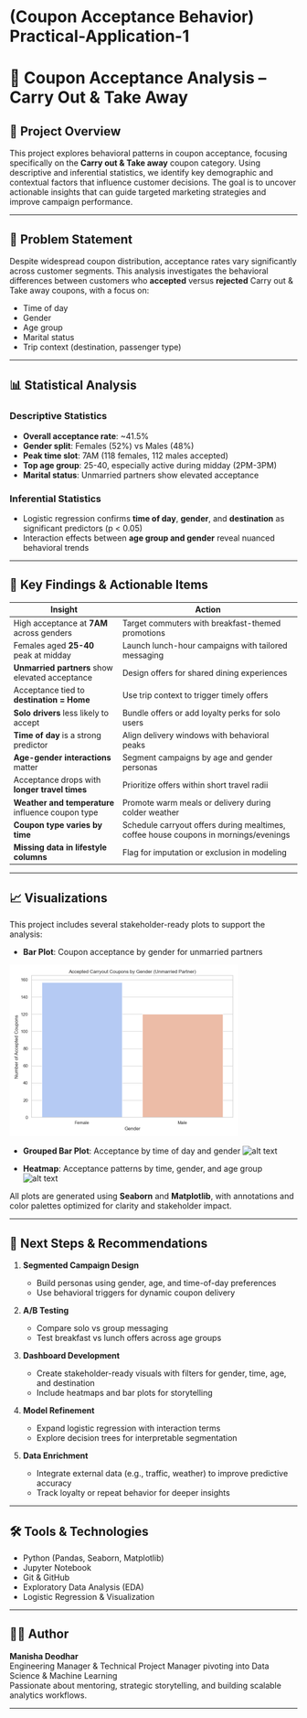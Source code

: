 # (Coupon Acceptance Behavior) Practical-Application-1

# 🧠 Coupon Acceptance Analysis – Carry Out & Take Away

## 📍 Project Overview

This project explores behavioral patterns in coupon acceptance, focusing specifically on the **Carry out & Take away** coupon category. Using descriptive and inferential statistics, we identify key demographic and contextual factors that influence customer decisions. The goal is to uncover actionable insights that can guide targeted marketing strategies and improve campaign performance.

---

## 🎯 Problem Statement

Despite widespread coupon distribution, acceptance rates vary significantly across customer segments. This analysis investigates the behavioral differences between customers who **accepted** versus **rejected** Carry out & Take away coupons, with a focus on:

- Time of day
- Gender
- Age group
- Marital status
- Trip context (destination, passenger type)

---

## 📊 Statistical Analysis

### Descriptive Statistics
- **Overall acceptance rate**: ~41.5%
- **Gender split**: Females (52%) vs Males (48%)
- **Peak time slot**: 7AM (118 females, 112 males accepted)
- **Top age group**: 25-40, especially active during midday (2PM-3PM)
- **Marital status**: Unmarried partners show elevated acceptance

### Inferential Statistics
- Logistic regression confirms **time of day**, **gender**, and **destination** as significant predictors (p < 0.05)
- Interaction effects between **age group and gender** reveal nuanced behavioral trends

---

## 📌 Key Findings & Actionable Items

| Insight | Action |
|--------|--------|
| High acceptance at **7AM** across genders | Target commuters with breakfast-themed promotions |
| Females aged **25-40** peak at midday | Launch lunch-hour campaigns with tailored messaging |
| **Unmarried partners** show elevated acceptance | Design offers for shared dining experiences |
| Acceptance tied to **destination = Home** | Use trip context to trigger timely offers |
| **Solo drivers** less likely to accept | Bundle offers or add loyalty perks for solo users |
| **Time of day** is a strong predictor | Align delivery windows with behavioral peaks |
| **Age-gender interactions** matter | Segment campaigns by age and gender personas |
| Acceptance drops with **longer travel times** | Prioritize offers within short travel radii |
| **Weather and temperature** influence coupon type | Promote warm meals or delivery during colder weather |
| **Coupon type varies by time** | Schedule carryout offers during mealtimes, coffee house coupons in mornings/evenings |
| **Missing data in lifestyle columns** | Flag for imputation or exclusion in modeling

---
## 📈 Visualizations

This project includes several stakeholder-ready plots to support the analysis:

- **Bar Plot**: Coupon acceptance by gender for unmarried partners
<img src="images/carryout_gender_unmarried.png" alt="Alt text" width="400"/>

- **Grouped Bar Plot**: Acceptance by time of day and gender
![alt text](carryout_time_gender.png)

- **Heatmap**: Acceptance patterns by time, gender, and age group
![alt text](heatmap_time_gender_age.png)


All plots are generated using **Seaborn** and **Matplotlib**, with annotations and color palettes optimized for clarity and stakeholder impact.

---

## 🚀 Next Steps & Recommendations

1. **Segmented Campaign Design**
   - Build personas using gender, age, and time-of-day preferences
   - Use behavioral triggers for dynamic coupon delivery

2. **A/B Testing**
   - Compare solo vs group messaging
   - Test breakfast vs lunch offers across age groups

3. **Dashboard Development**
   - Create stakeholder-ready visuals with filters for gender, time, age, and destination
   - Include heatmaps and bar plots for storytelling

4. **Model Refinement**
   - Expand logistic regression with interaction terms
   - Explore decision trees for interpretable segmentation

5. **Data Enrichment**
   - Integrate external data (e.g., traffic, weather) to improve predictive accuracy
   - Track loyalty or repeat behavior for deeper insights

---

## 🛠️ Tools & Technologies

- Python (Pandas, Seaborn, Matplotlib)
- Jupyter Notebook
- Git & GitHub
- Exploratory Data Analysis (EDA)
- Logistic Regression & Visualization

---

## 👩‍💻 Author

**Manisha Deodhar**  
Engineering Manager & Technical Project Manager pivoting into Data Science & Machine Learning  
Passionate about mentoring, strategic storytelling, and building scalable analytics workflows.

---

